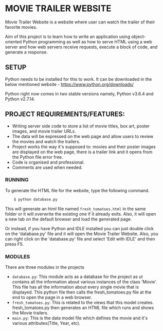 # MOVIE TRAILER WEBSITE

Movie Trailer Website is a website where user can watch the trailer of their favorite movies.

Aim of this project is to learn how to write an application using object-oriented Python programming as well as how to serve HTML using a web server and how web servers receive requests, execute a block of code, and generate a response.

## SETUP

Python needs to be installed for this to work. It can be downloaded in the below mentioned website - 
https://www.python.org/downloads/

Python right now comes in two stable versions namely, Python v3.6.4 and Python v2.7.14.

## PROJECT REQUIREMENTS/FEATURES: 

* Writing server side code to store a list of movie titles, box art, poster images, and movie trailer URLs.
* The data will be expressed on the web page and allow users to review the movies and watch the trailers.
* Project works the way it's supposed to: movies and their poster images are displayed on the web page, there is a trailer link and it opens from the Python file error free.
* Code is organised and professional.
* Comments are used when needed.


### RUNNING

To generate the HTML file for the website, type the following command.
```python
    $ python database.py
```
This will generate an html file named ```fresh_tomatoes.html``` in the same folder or it will overwrite the existing one if it already exits. Also, it will open a new tab on the default browser and load the generated page.

Or instead, if you have Python and IDLE installed you can just double click on the 'database.py' file and it will open the Movie Trailer Website. 
Also, you can right click on the 'database.py' file and select 'Edit with IDLE' and then press F5.

### MODULES
There are three modules in the projects
  - ```database.py```: This module acts as a database for the project as ut contains all the information about various instances of the class 'Movie'. This file has all the information about every single movie that is displayed. This python file then calls the fresh_tomatoes.py file at the end to open the page in a web browser.
  - ```fresh_tomatoes.py```: This is related to the views that this model creates. fresh_tomatoes.py then generates an HTML file which runs and shows the Movie trailers.
  - ```main.py```: This is the data model file which defines the movie and it's various attributes(Title, Year, etc).
